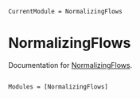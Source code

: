 ```@meta
CurrentModule = NormalizingFlows
```

# NormalizingFlows

Documentation for [NormalizingFlows](https://github.com/TuringLang/NormalizingFlows.jl).

```@index
```

```@autodocs
Modules = [NormalizingFlows]
```
